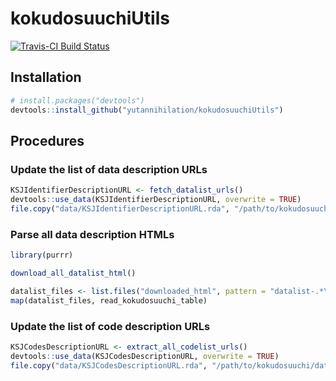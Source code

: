 # kokudosuuchiUtils

[![Travis-CI Build Status](https://travis-ci.org/yutannihilation/kokudosuuchiUtils.svg?branch=master)](https://travis-ci.org/yutannihilation/kokudosuuchiUtils)

## Installation

``` r
# install.packages("devtools")
devtools::install_github("yutannihilation/kokudosuuchiUtils")
```
## Procedures

### Update the list of data description URLs

```r
KSJIdentifierDescriptionURL <- fetch_datalist_urls()
devtools::use_data(KSJIdentifierDescriptionURL, overwrite = TRUE)
file.copy("data/KSJIdentifierDescriptionURL.rda", "/path/to/kokudosuuchi/data/", overwrite = TRUE)
```

### Parse all data description HTMLs

```r
library(purrr)

download_all_datalist_html()

datalist_files <- list.files("downloaded_html", pattern = "datalist-.*\\.html", full.names = TRUE)
map(datalist_files, read_kokudosuuchi_table)
```

### Update the list of code description URLs

```r
KSJCodesDescriptionURL <- extract_all_codelist_urls()
devtools::use_data(KSJCodesDescriptionURL, overwrite = TRUE)
file.copy("data/KSJCodesDescriptionURL.rda", "/path/to/kokudosuuchi/data/", overwrite = TRUE)
```
